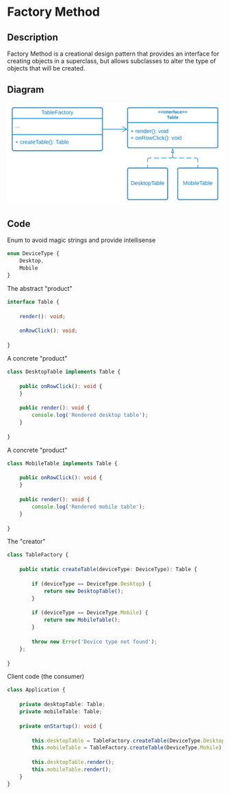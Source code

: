 # Factory Method

## Description

Factory Method is a creational design pattern that provides an interface for creating objects in a superclass, but allows subclasses to alter the type of objects that will be created.

## Diagram

![A simple example of a factory method which created concrete instances of the table abstractions](../../.gitbook/assets/factory-method.svg)

## Code

Enum to avoid magic strings and provide intellisense

```typescript
enum DeviceType {
    Desktop,
    Mobile
}
```

The abstract "product"

```typescript
interface Table {

    render(): void;

    onRowClick(): void;

}
```

A concrete "product"

```typescript
class DesktopTable implements Table {

    public onRowClick(): void {
    }

    public render(): void {
        console.log('Rendered desktop table');
    }

}
```

A concrete "product"

```typescript
class MobileTable implements Table {

    public onRowClick(): void {
    }

    public render(): void {
        console.log('Rendered mobile table');
    }

}
```

The "creator"

```typescript
class TableFactory {

    public static createTable(deviceType: DeviceType): Table {

        if (deviceType == DeviceType.Desktop) {
            return new DesktopTable();
        }

        if (deviceType == DeviceType.Mobile) {
            return new MobileTable();
        }

        throw new Error('Device type not found');
    };

}
```

Client code (the consumer)

```typescript
class Application {

    private desktopTable: Table;
    private mobileTable: Table;

    private onStartup(): void {

        this.desktopTable = TableFactory.createTable(DeviceType.Desktop);
        this.mobileTable = TableFactory.createTable(DeviceType.Mobile);

        this.desktopTable.render();
        this.mobileTable.render();
    }
}
```
